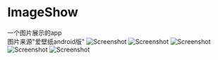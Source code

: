 # ImageShow
一个图片展示的app <br>
图片来源"爱壁纸android版"
![Screenshot](https://github.com/296674162/ImageShow/tree/master/screenhost/1.jpg)
![Screenshot](https://github.com/296674162/ImageShow/tree/master/screenhost/2.jpg)
![Screenshot](https://github.com/296674162/ImageShow/tree/master/screenhost/3.jpg)
![Screenshot](https://github.com/296674162/ImageShow/tree/master/screenhost/4.jpg)
![Screenshot](https://github.com/296674162/ImageShow/tree/master/screenhost/5.jpg)